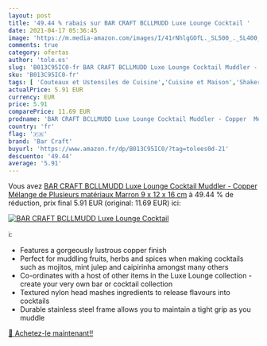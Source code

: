 ```yaml
---
layout: post
title: '49.44 % rabais sur BAR CRAFT BCLLMUDD Luxe Lounge Cocktail '
date: 2021-04-17 05:36:45
image: 'https://m.media-amazon.com/images/I/41rNhlgGOfL._SL500_._SL400_.jpg'
comments: true
category: ofertas
author: 'tole.es'
slug: 'B013C95IC0-fr BAR CRAFT BCLLMUDD Luxe Lounge Cocktail Muddler - Copper...'
sku: 'B013C95IC0-fr'
tags: [ 'Couteaux et Ustensiles de Cuisine','Cuisine et Maison','Shakers à cocktails','Ustensils pour bar et vin','bar craft', ]
actualPrice: 5.91 EUR
currency: EUR
price: 5.91
comparePrice: 11.69 EUR
prodname: 'BAR CRAFT BCLLMUDD Luxe Lounge Cocktail Muddler - Copper  Mélange de Plusieurs matériaux  Marron  9 x 12 x 16 cm'
country: 'fr'
flag: '🇫🇷'
brand: 'Bar Craft'
buyurl: 'https://www.amazon.fr/dp/B013C95IC0/?tag=tolees0d-21'
descuento: '49.44'
average: '5.91'
---
```


Vous avez [BAR CRAFT BCLLMUDD Luxe Lounge Cocktail Muddler - Copper  Mélange de Plusieurs matériaux  Marron  9 x 12 x 16 cm](https://www.amazon.fr/dp/B013C95IC0/?tag=tolees0d-21)  à  49.44 % de réduction, prix final  5.91 EUR (original: 11.69 EUR) ici:

[![BAR CRAFT BCLLMUDD Luxe Lounge Cocktail ](https://m.media-amazon.com/images/I/41rNhlgGOfL._SL500_._SL400_.jpg)](https://www.amazon.fr/dp/B013C95IC0/?tag=tolees0d-21)

ℹ️:

- Features a gorgeously lustrous copper finish
- Perfect for muddling fruits, herbs and spices when making cocktails such as mojitos, mint julep and caipirinha amongst many others
- Co-ordinates with a host of other items in the Luxe Lounge collection - create your very own bar or cocktail collection
- Textured nylon head mashes ingredients to release flavours into cocktails
- Durable stainless steel frame allows you to maintain a tight grip as you muddle

[🛒 Achetez-le maintenant!!](https://www.amazon.fr/dp/B013C95IC0/?tag=tolees0d-21)
